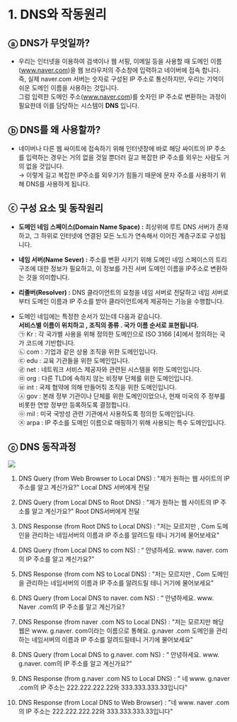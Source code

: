 # 1. DNS와 작동원리

## ⓐ DNS가 무엇일까?

- 우리는 인터넷을 이용하여 검색이나 웹 서핑, 이메일 등을 사용할 때 도메인 이름(www.naver.com)을 웹 브라우저의 주소창에 입력하고 네이버에 접속 합니다. <br> 즉, 실제 naver.com 서버는 숫자로 구성된 IP 주소로 통신하지만, 우리는 기억이 쉬운 도메인 이름을 사용하는 것입니다.<br>
그럼 입력한 도메인 주소(www.naver.com)를 숫자인 IP 주소로 변환하는 과정이 필요한데 이를 담당하는 시스템이 **DNS** 입니다.

## ⓑ DNS를 왜 사용할까?

- 네이버나 다른 웹 싸이트에 접속하기 위해 인터넷창에 바로 해당 싸이트의 IP 주소를 입력하는 경우는 거의 없을 것일 뿐더러 길고 복잡한 IP 주소를 외우는 사람도 거의 없을 것입니다. <br>
→ 이렇게 길고 복잡한 IP주소를 외우기가 힘들기 때문에 문자 주소를 사용하기 위해 DNS를 사용하게 됩니다.

## ⓒ 구성 요소 및 동작원리

- **도메인 네임 스페이스(Domain Name Space) :** 최상위에 루트 DNS 서버가 존재하고, 그 하위로 인터넷에 연결된 모든 노드가 연속해서 이어진 계층구조로 구성됩니다.

- **네임 서버(Name Sever) :** 주소를 변환 시키기 위해 도메인 네임 스페이스의 트리구조에 대한 정보가 필요하고, 이 정보를 가진 서버 도메인 이름을 IP주소로 변환하는 것을 의미합니다.

- **리졸버(Resolver) :** DNS 클라이언트의 요청을 네임 서버로 전달하고 네임 서버로부터 도메인 이름과 IP 주소를 받아 클라이언트에게 제공하는 기능을 수행합니다.

- 도메인 네임에는 특정한 순서가 있는데 다음과 같습니다.<br>
**서비스별 이름이 위치하고 , 조직의 종류 . 국가 이름 순서로 표현됩니다.**<br>
㉠ Kr : 각 국가별 사용을 위해 정의한 도메인으로 ISO 3166 [4]에서 정의하는 국가 코드에 기반합니다.<br>
㉡ com : 기업과 같은 상용 조직을 위한 도메인입니다.<br>
㉢ edu : 교육 기관들을 위한 도메인입니다.<br>
㉣ net : 네트워크 서비스 제공자와 관련된 시스템을 위한 도메인입니다.<br>
㉤ org : 다른 TLD에 속하지 않는 비정부 단체를 위한 도메인입니다.<br>
㉥ int : 국제 협약에 의해 만들어짂 조직을 위한 도메인입니다.<br>
㉦ gov : 본래 정부 기관이나 단체를 위한 도메인이었으나, 현재 미국의 주 정부를 비롯한 연방 정부만 등록하도록 결정합니다.<br>
㉧ mil : 미국 국방성 관련 기관에서 사용하도록 정의한 도메인입니다.<br>
㉨ arpa : IP 주소를 도메인 이름으로 매핑하기 위해 사용되는 특수 도메인입니다.<br>

## ⓒ DNS 동작과정
<img src="https://img1.daumcdn.net/thumb/R1280x0/?scode=mtistory2&fname=https%3A%2F%2Fblog.kakaocdn.net%2Fdn%2FcgbNqc%2Fbtq1uuMDN4D%2Fcfifchk6rOn14ZyP9LB8O0%2Fimg.jpg">

1. DNS Query (from Web Browser to Local DNS) : "제가 원하는 웹 사이트의 IP 주소를 알고 계신가요?" Local DNS 서버에게 전달

2. DNS Query (from Local DNS to Root DNS) : "제가 원하는 웹 사이트의 IP 주소를 알고 계신가요?" Root DNS서버에게 전달

3. DNS Response (from Root DNS to Local DNS) : "저는 모르지만 , Com 도메인을 관리하는 네임서버의 이름과 IP 주소를 알려드릴 테니 거기에 물어보세요"

4. DNS Query (from Local DNS to com NS) : “ 안녕하세요. www. naver. com의 IP 주소를 알고 계신가요?"

5. DNS Response (from com NS to Local DNS) : "저는 모르지만 , Com 도메인을 관리하는 네임서버의 이름과 IP 주소를 알려드릴 테니 거기에 물어보세요"

6. DNS Query (from Local DNS to naver. com NS) : “ 안녕하세요. www. Naver .com의 IP 주소를 알고 계신가요?
 
7. DNS Response (from naver .com NS to Local DNS) : "저는 모르지만 해당 웹은 www. g.naver. com이라는 이름으로 통해요. g.naver .com 도메인을 관리하는 네임서버의 이름과 IP 주소를 알려드릴테니 거기에 물어보세요"

8. DNS Query (from Local DNS to g.naver. com NS) : “ 안녕하세요. www. g.naver. com의 IP 주소를 알고 계신가요?"

9. DNS Response (from g.naver .com NS to Local DNS) : " 네 www. g.naver .com의 IP 주소는 222.222.222.22와 333.333.333.33입니다"

10. DNS Response (from Local DNS to Web Browser) : "네 www. naver .com의 IP 주소는 222.222.222.22와 333.333.333.33입니다"

